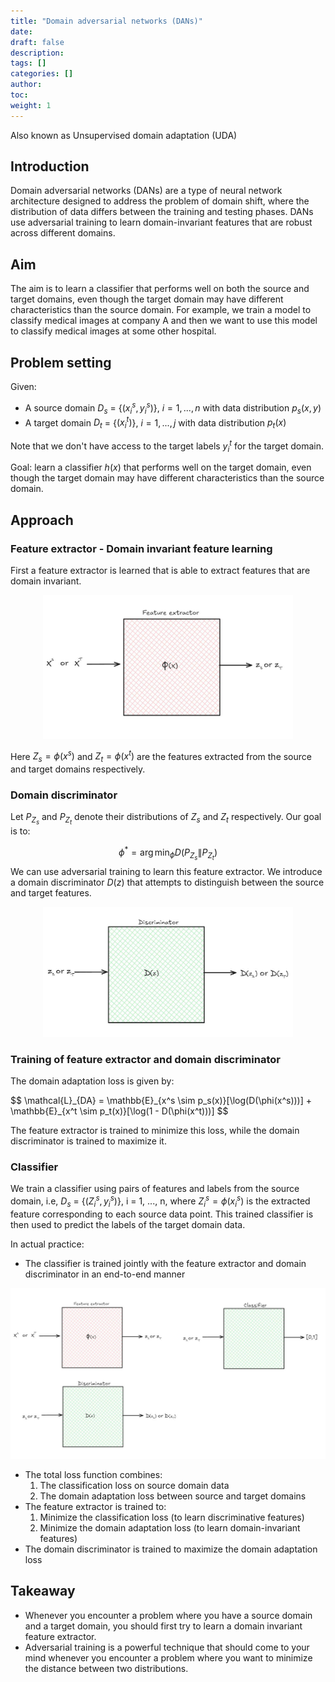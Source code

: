 ```yaml
---
title: "Domain adversarial networks (DANs)"
date:
draft: false
description:
tags: []
categories: []
author:
toc:
weight: 1
---
```

Also known as Unsupervised domain adaptation (UDA)

## Introduction

Domain adversarial networks (DANs) are a type of neural network architecture designed to address the problem of domain shift, where the distribution of data differs between the training and testing phases. DANs use adversarial training to learn domain-invariant features that are robust across different domains.

## Aim
The aim is to learn a classifier that performs well on both the source and target domains, even though the target domain may have different characteristics than the source domain. For example, we train a model to classify medical images at company A and then we want to use this model to classify medical images at some other hospital.

## Problem setting
Given:
- A source domain $D_s$ = {$(x_i^s, y_i^s)$}, $i = 1, ..., n$ with data distribution $p_s(x, y)$
- A target domain $D_t$ = {$(x_i^t)$}, $i = 1, ..., j$ with data distribution $p_t(x)$

Note that we don't have access to the target labels $y_i^t$ for the target domain.

Goal: learn a classifier $h(x)$ that performs well on the target domain, even though the target domain may have different characteristics than the source domain.

## Approach

### Feature extractor - Domain invariant feature learning
First a feature extractor is learned that is able to extract features that are domain invariant.

<div style="text-align: center;"><img src="https://raw.githubusercontent.com/victor-explore/ADRL-Notes/refs/heads/main/19.JPG" alt="Image Description" width="400" height="auto"/></div>

Here $Z_s = \phi(x^s)$ and $Z_t = \phi(x^t)$ are the features extracted from the source and target domains respectively.

### Domain discriminator

Let $P_{Z_s}$ and $P_{Z_t}$ denote their distributions of $Z_s$ and $Z_t$ respectively. Our goal is to:

$$ \phi^* = \arg\min_{\phi} D(P_{Z_s} \| P_{Z_t}) $$
We can use adversarial training to learn this feature extractor. We introduce a domain discriminator $D(z)$ that attempts to distinguish between the source and target features.
<div style="text-align: center;"><img src="https://raw.githubusercontent.com/victor-explore/ADRL-Notes/refs/heads/main/18.JPG" alt="Image Description" width="400" height="auto"/></div>

### Training of feature extractor and domain discriminator
The domain adaptation loss is given by:

<div class="math">
$$
\mathcal{L}_{DA} = \mathbb{E}_{x^s \sim p_s(x)}[\log(D(\phi(x^s)))] + \mathbb{E}_{x^t \sim p_t(x)}[\log(1 - D(\phi(x^t)))]
$$
</div>

The feature extractor is trained to minimize this loss, while the domain discriminator is trained to maximize it.

### Classifier

We train a classifier using pairs of features and labels from the source domain, i.e, $D_s$ = {$(Z_i^s, y_i^s)$}, i = 1, ..., n, where $Z_i^s = \phi(x_i^s)$ is the extracted feature corresponding to each source data point. This trained classifier is then used to predict the labels of the target domain data.

In actual practice:
- The classifier is trained jointly with the feature extractor and domain discriminator in an end-to-end manner
<div style="text-align: center;"><img src="https://raw.githubusercontent.com/victor-explore/ADRL-Notes/refs/heads/main/20.JPG" alt="Image Description" width="600" height="auto"/></div>

- The total loss function combines:
  1. The classification loss on source domain data
  2. The domain adaptation loss between source and target domains
- The feature extractor is trained to:
  1. Minimize the classification loss (to learn discriminative features)
  2. Minimize the domain adaptation loss (to learn domain-invariant features)
- The domain discriminator is trained to maximize the domain adaptation loss

## Takeaway
- Whenever you encounter a problem where you have a source domain and a target domain, you should first try to learn a domain invariant feature extractor.
- Adversarial training is a powerful technique that should come to your mind whenever you encounter a problem where you want to minimize the distance between two distributions.